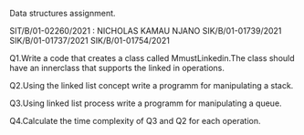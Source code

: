 Data structures assignment.

SIT/B/01-02260/2021 : NICHOLAS KAMAU NJANO
SIK/B/01-01739/2021
SIK/B/01-01737/2021
SIK/B/01-01754/2021

Q1.Write a code that creates a class called MmustLinkedin.The class should have an innerclass that supports the linked in operations.

Q2.Using the linked list concept write a programm for manipulating a stack.

Q3.Using linked list process write a programm for manipulating a queue.

Q4.Calculate the time complexity of Q3 and Q2 for each operation.
